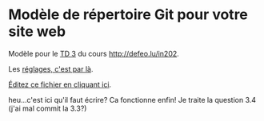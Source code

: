 # Modèle de répertoire Git pour votre site web

Modèle pour le [TD 3](http://defeo.lu/in202/tutorials/tutorial3) du
cours <http://defeo.lu/in202>.

Les [réglages, c'est par là](../../settings).

[Éditez ce fichier en cliquant ici](../../edit/master/README.md).

heu...c'est ici qu'il faut écrire?
Ca fonctionne enfin!
Je traite la question 3.4 (j'ai mal commit la 3.3?)

